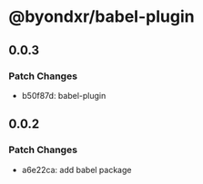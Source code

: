 # @byondxr/babel-plugin

## 0.0.3

### Patch Changes

- b50f87d: babel-plugin

## 0.0.2

### Patch Changes

- a6e22ca: add babel package
